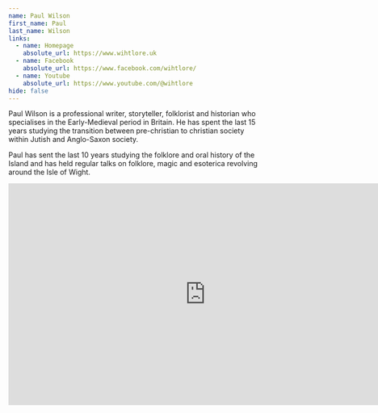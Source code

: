 ```yaml
---
name: Paul Wilson
first_name: Paul
last_name: Wilson
links:
  - name: Homepage
    absolute_url: https://www.wihtlore.uk
  - name: Facebook
    absolute_url: https://www.facebook.com/wihtlore/
  - name: Youtube
    absolute_url: https://www.youtube.com/@wihtlore
hide: false
---
```


Paul Wilson is a professional writer, storyteller, folklorist and historian who specialises in the Early-Medieval period in Britain. He has spent the last 15 years studying the transition between pre-christian to christian society within Jutish and Anglo-Saxon society.

Paul has sent the last 10 years studying the folklore and oral history of the Island and has held regular talks on folklore, magic and esoterica revolving around the Isle of Wight.

<div class="sw-center-container">
    <iframe width="780" height="440" src="https://www.youtube.com/embed/3g06Cpe1i7o" title="YouTube video player" frameborder="0" allow="accelerometer; clipboard-write; encrypted-media; gyroscope; picture-in-picture; web-share" allowfullscreen></iframe>
</div>